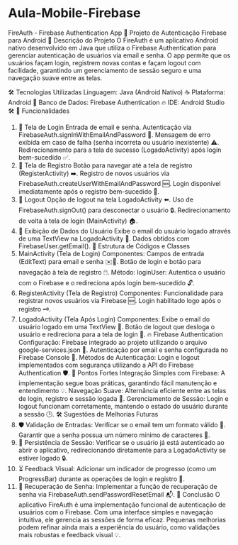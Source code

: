 # Aula-Mobile-Firebase
FireAuth - Firebase Authentication App
📱 Projeto de Autenticação Firebase para Android
📝 Descrição do Projeto
O FireAuth é um aplicativo Android nativo desenvolvido em Java que utiliza o Firebase Authentication para gerenciar autenticação de usuários via email e senha. O app permite que os usuários façam login, registrem novas contas e façam logout com facilidade, garantindo um gerenciamento de sessão seguro e uma navegação suave entre as telas.

🛠️ Tecnologias Utilizadas
Linguagem: Java (Android Nativo) ☕
Plataforma: Android 🤖
Banco de Dados: Firebase Authentication 🔥
IDE: Android Studio 🛠️
🚀 Funcionalidades
1. 🔑 Tela de Login
Entrada de email e senha.
Autenticação via FirebaseAuth.signInWithEmailAndPassword 🔐.
Mensagem de erro exibida em caso de falha (senha incorreta ou usuário inexistente) ⚠️.
Redirecionamento para a tela de sucesso (LogadoActivity) após login bem-sucedido ✅.
2. 📝 Tela de Registro
Botão para navegar até a tela de registro (RegisterActivity) ➡️.
Registro de novos usuários via FirebaseAuth.createUserWithEmailAndPassword 🆕.
Login disponível imediatamente após o registro bem-sucedido 🎉.
3. 🚪 Logout
Opção de logout na tela LogadoActivity ⬅️.
Uso de FirebaseAuth.signOut() para desconectar o usuário 🔒.
Redirecionamento de volta à tela de login (MainActivity) 🏠.
4. 👤 Exibição de Dados do Usuário
Exibe o email do usuário logado através de uma TextView na LogadoActivity 📧.
Dados obtidos com FirebaseUser.getEmail().
📂 Estrutura de Códigos e Classes
1. MainActivity (Tela de Login)
Componentes:
Campos de entrada (EditText) para email e senha ✉️🔑.
Botão de login e botão para navegação à tela de registro 🖱️.
Método:
loginUser: Autentica o usuário com o Firebase e o redireciona após login bem-sucedido 🔓.
2. RegisterActivity (Tela de Registro)
Componentes:
Funcionalidade para registrar novos usuários via Firebase 🆕.
Login habilitado logo após o registro 🗝️.
3. LogadoActivity (Tela Após Login)
Componentes:
Exibe o email do usuário logado em uma TextView 📧.
Botão de logout que desloga o usuário e redireciona para a tela de login 🚪.
🔥 Firebase Authentication
Configuração:
Firebase integrado ao projeto utilizando o arquivo google-services.json 📁.
Autenticação por email e senha configurada no Firebase Console 🔧.
Métodos de Autenticação:
Login e logout implementados com segurança utilizando a API do Firebase Authentication 🛡️.
🌟 Pontos Fortes
Integração Simples com Firebase: A implementação segue boas práticas, garantindo fácil manutenção e entendimento 💡.
Navegação Suave: Alternância eficiente entre as telas de login, registro e sessão logada 🔄.
Gerenciamento de Sessão: Login e logout funcionam corretamente, mantendo o estado do usuário durante a sessão 🕒.
🛠️ Sugestões de Melhorias Futuras
1. 🛡️ Validação de Entradas:
Verificar se o email tem um formato válido 📧.
Garantir que a senha possua um número mínimo de caracteres 🔑.
2. 🔄 Persistência de Sessão:
Verificar se o usuário já está autenticado ao abrir o aplicativo, redirecionando diretamente para a LogadoActivity se estiver logado 🔒.
3. ⏳ Feedback Visual:
Adicionar um indicador de progresso (como um ProgressBar) durante as operações de login e registro 🚥.
4. 🔑 Recuperação de Senha:
Implementar a função de recuperação de senha via FirebaseAuth.sendPasswordResetEmail 📬.
🎯 Conclusão
O aplicativo FireAuth é uma implementação funcional de autenticação de usuários com o Firebase. Com uma interface simples e navegação intuitiva, ele gerencia as sessões de forma eficaz. Pequenas melhorias podem refinar ainda mais a experiência do usuário, como validações mais robustas e feedback visual 💡.
